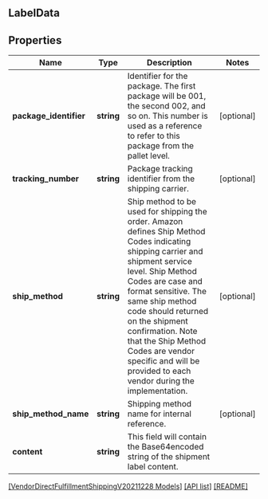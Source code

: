 ## LabelData

## Properties

Name | Type | Description | Notes
------------ | ------------- | ------------- | -------------
**package_identifier** | **string** | Identifier for the package. The first package will be 001, the second 002, and so on. This number is used as a reference to refer to this package from the pallet level. | [optional]
**tracking_number** | **string** | Package tracking identifier from the shipping carrier. | [optional]
**ship_method** | **string** | Ship method to be used for shipping the order. Amazon defines Ship Method Codes indicating shipping carrier and shipment service level. Ship Method Codes are case and format sensitive. The same ship method code should returned on the shipment confirmation. Note that the Ship Method Codes are vendor specific and will be provided to each vendor during the implementation. | [optional]
**ship_method_name** | **string** | Shipping method name for internal reference. | [optional]
**content** | **string** | This field will contain the Base64encoded string of the shipment label content. |

[[VendorDirectFulfillmentShippingV20211228 Models]](../) [[API list]](../../Api) [[README]](../../../README.md)

